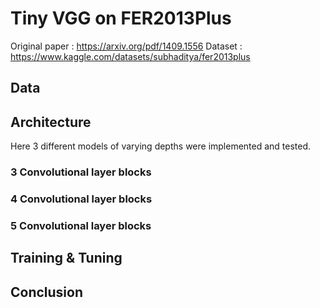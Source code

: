 # Tiny VGG on FER2013Plus 

Original paper  : https://arxiv.org/pdf/1409.1556
Dataset         : https://www.kaggle.com/datasets/subhaditya/fer2013plus

## Data

## Architecture
Here 3 different models of varying depths were implemented and tested.

### 3 Convolutional layer blocks 
### 4 Convolutional layer blocks 
### 5 Convolutional layer blocks 


## Training & Tuning

## Conclusion

